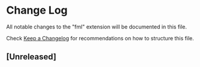 # Change Log

All notable changes to the "fml" extension will be documented in this file.

Check [Keep a Changelog](http://keepachangelog.com/) for recommendations on how to structure this file.

## [Unreleased]

